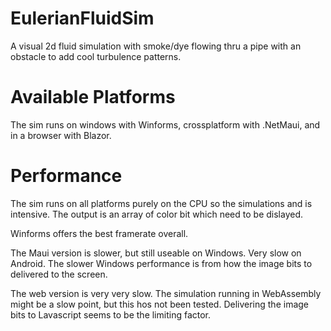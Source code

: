 # EulerianFluidSim
A visual 2d fluid simulation with smoke/dye flowing thru a pipe with an obstacle to add cool turbulence patterns.

# Available Platforms
The sim runs on windows with Winforms, crossplatform with .NetMaui, and in a browser with Blazor.

# Performance
The sim runs on all platforms purely on the CPU so the simulations and is intensive.  The output is an array of color bit which need to be dislayed.

Winforms offers the best framerate overall. 

The Maui version is slower, but still useable on Windows.  Very slow on Android.  The slower Windows performance is from how the image bits to delivered to the screen.

The web version is very very slow.  The simulation running in WebAssembly might be a slow point, but this hos not been tested.  Delivering the image bits to Lavascript seems to be the limiting factor.





